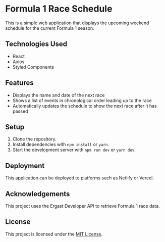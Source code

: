 # Formula 1 Race Schedule

This is a simple web application that displays the upcoming weekend schedule for the current Formula 1 season.

## Technologies Used

- React
- Axios
- Styled Components

## Features

- Displays the name and date of the next race
- Shows a list of events in chronological order leading up to the race
- Automatically updates the schedule to show the next race after it has passed

## Setup

1. Clone the repository.
2. Install dependencies with `npm install` or `yarn`.
3. Start the development server with `npm run dev` or `yarn dev`.

## Deployment

This application can be deployed to platforms such as Netlify or Vercel.

## Acknowledgements

This project uses the Ergast Developer API to retrieve Formula 1 race data.

## License

This project is licensed under the [MIT License](https://opensource.org/licenses/MIT).
